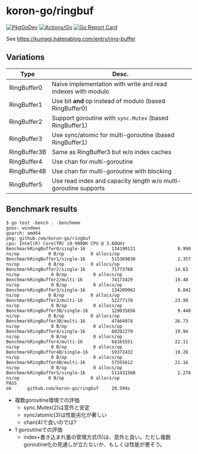 # koron-go/ringbuf

[![PkgGoDev](https://pkg.go.dev/badge/github.com/koron-go/ringbuf)](https://pkg.go.dev/github.com/koron-go/ringbuf)
[![Actions/Go](https://github.com/koron-go/ringbuf/workflows/Go/badge.svg)](https://github.com/koron-go/ringbuf/actions?query=workflow%3AGo)
[![Go Report Card](https://goreportcard.com/badge/github.com/koron-go/ringbuf)](https://goreportcard.com/report/github.com/koron-go/ringbuf)

See <https://kumagi.hatenablog.com/entry/ring-buffer>

## Variations

Type         | Desc.
-------------|-------
RingBuffer0  | Naive implementation with write and read indexes with modulo
RingBuffer1  | Use bit **and** op instead of modulo (based RingBuffer0)
RingBuffer2  | Support goroutine with `sync.Mutex` (based RingBuffer1)
RingBuffer3  | Use sync/atomic for multi-goroutine (based RingBuffer1)
RingBuffer3B | Same as RingBuffer3 but w/o index caches
RingBuffer4  | Use chan for multi-goroutine
RingBuffer4B | Use chan for multi-goroutine with blocking
RingBuffer5  | Use read index and capacity length w/o multi-goroutine supports

## Benchmark results

```console
$ go test -bench . -benchmem
goos: windows
goarch: amd64
pkg: github.com/koron-go/ringbuf
cpu: Intel(R) Core(TM) i9-9900K CPU @ 3.60GHz
BenchmarkRingBuffer0/single-16          134190121                8.990 ns/op           0 B/op          0 allocs/op
BenchmarkRingBuffer1/single-16          515369830                2.357 ns/op           0 B/op          0 allocs/op
BenchmarkRingBuffer2/single-16          71773768                14.63 ns/op            0 B/op          0 allocs/op
BenchmarkRingBuffer2/multi-16           74173429                19.48 ns/op            0 B/op          0 allocs/op
BenchmarkRingBuffer3/single-16          134209962                8.842 ns/op           0 B/op          0 allocs/op
BenchmarkRingBuffer3/multi-16           52277178                23.99 ns/op            0 B/op          0 allocs/op
BenchmarkRingBuffer3B/single-16         129035656                9.440 ns/op           0 B/op          0 allocs/op
BenchmarkRingBuffer3B/multi-16          47464974                26.73 ns/op            0 B/op          0 allocs/op
BenchmarkRingBuffer4/single-16          60202279                19.94 ns/op            0 B/op          0 allocs/op
BenchmarkRingBuffer4/multi-16           68165551                22.11 ns/op            0 B/op          0 allocs/op
BenchmarkRingBuffer4B/single-16         59372432                19.20 ns/op            0 B/op          0 allocs/op
BenchmarkRingBuffer4B/multi-16          57555612                21.16 ns/op            0 B/op          0 allocs/op
BenchmarkRingBuffer5/single-16          511431560                2.278 ns/op           0 B/op          0 allocs/op
PASS
ok      github.com/koron-go/ringbuf     20.594s
```

* 複数goroutine環境での評価
    * sync.Mutex(2)は意外と安定
    * sync/atomic(3)は性能劣化が著しい
    * chan(4)で良いのでは?
* 1 goroutineでの評価
    * index+書き込まれ量の管理方式(5)は、意外と良い。ただし複数goroutine化の見通しが立たないか、もしくは性能が悪そう。
